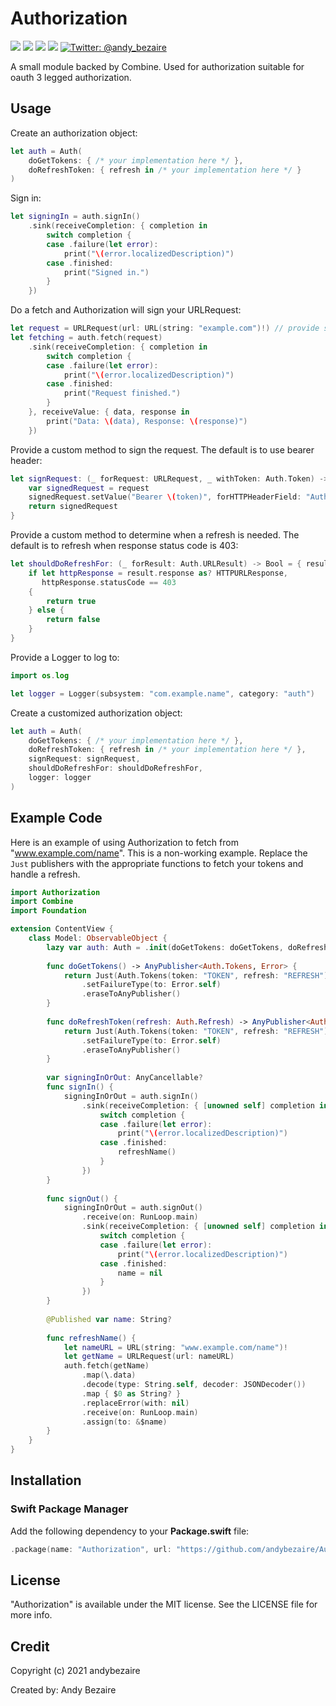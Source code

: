 
# Authorization
<p>
  <img src="https://img.shields.io/badge/iOS-14-orange" />
  <img src="https://img.shields.io/badge/MacOS-11-brightgreen" />
  <img src="https://img.shields.io/badge/Swift-5.3-brightgreen.svg" />
  <img src="https://img.shields.io/github/license/andybezaire/Authorization" />
  <a href="https://twitter.com/andy_bezaire">
    <img src="https://img.shields.io/twitter/url?url=http%3A%2F%2Fgithub.com%2Fandybezaire%2FAuthorization=" alt="Twitter: @andy_bezaire" />
  </a>
</p>

A small module backed by Combine. Used for authorization suitable for oauth 3 legged authorization. 

## Usage

Create an authorization object: 

```swift
let auth = Auth(
    doGetTokens: { /* your implementation here */ },
    doRefreshToken: { refresh in /* your implementation here */ }
)
```

Sign in:

```swift
let signingIn = auth.signIn()
    .sink(receiveCompletion: { completion in
        switch completion {
        case .failure(let error):
            print("\(error.localizedDescription)")
        case .finished:
            print("Signed in.")
        } 
    })
```

Do a fetch and Authorization will sign your URLRequest:

```swift
let request = URLRequest(url: URL(string: "example.com")!) // provide some URLRequest
let fetching = auth.fetch(request)
    .sink(receiveCompletion: { completion in
        switch completion {
        case .failure(let error):
            print("\(error.localizedDescription)")
        case .finished:
            print("Request finished.")
        }
    }, receiveValue: { data, response in
        print("Data: \(data), Response: \(response)")
    })
```

Provide a custom method to sign the request. The default is to use bearer header:

```swift
let signRequest: (_ forRequest: URLRequest, _ withToken: Auth.Token) -> URLRequest = { request, token in
    var signedRequest = request
    signedRequest.setValue("Bearer \(token)", forHTTPHeaderField: "Authorization")
    return signedRequest
}
```

Provide a custom method to determine when a refresh is needed. The default is to refresh when response status code is 403:

```swift
let shouldDoRefreshFor: (_ forResult: Auth.URLResult) -> Bool = { result in
    if let httpResponse = result.response as? HTTPURLResponse,
       httpResponse.statusCode == 403
    {
        return true
    } else {
        return false
    }
}
```

Provide a Logger to log to:
```swift
import os.log

let logger = Logger(subsystem: "com.example.name", category: "auth")
```

Create a customized authorization object:

```swift
let auth = Auth(
    doGetTokens: { /* your implementation here */ },
    doRefreshToken: { refresh in /* your implementation here */ },
    signRequest: signRequest,
    shouldDoRefreshFor: shouldDoRefreshFor,
    logger: logger
)
```

## Example Code

Here is an example of using Authorization to fetch from "www.example.com/name". This is a non-working example. 
Replace the `Just` publishers with  the appropriate functions to fetch your tokens and handle a refresh.

```swift
import Authorization
import Combine
import Foundation

extension ContentView {
    class Model: ObservableObject {
        lazy var auth: Auth = .init(doGetTokens: doGetTokens, doRefreshToken: doRefreshToken)
        
        func doGetTokens() -> AnyPublisher<Auth.Tokens, Error> {
            return Just(Auth.Tokens(token: "TOKEN", refresh: "REFRESH"))
                .setFailureType(to: Error.self)
                .eraseToAnyPublisher()
        }
        
        func doRefreshToken(refresh: Auth.Refresh) -> AnyPublisher<Auth.Tokens, Error> {
            return Just(Auth.Tokens(token: "TOKEN", refresh: "REFRESH"))
                .setFailureType(to: Error.self)
                .eraseToAnyPublisher()
        }
        
        var signingInOrOut: AnyCancellable?
        func signIn() {
            signingInOrOut = auth.signIn()
                .sink(receiveCompletion: { [unowned self] completion in
                    switch completion {
                    case .failure(let error):
                        print("\(error.localizedDescription)")
                    case .finished:
                        refreshName()
                    }
                })
        }
        
        func signOut() {
            signingInOrOut = auth.signOut()
                .receive(on: RunLoop.main)
                .sink(receiveCompletion: { [unowned self] completion in
                    switch completion {
                    case .failure(let error):
                        print("\(error.localizedDescription)")
                    case .finished:
                        name = nil
                    }
                })
        }
        
        @Published var name: String?
        
        func refreshName() {
            let nameURL = URL(string: "www.example.com/name")!
            let getName = URLRequest(url: nameURL)
            auth.fetch(getName)
                .map(\.data)
                .decode(type: String.self, decoder: JSONDecoder())
                .map { $0 as String? }
                .replaceError(with: nil)
                .receive(on: RunLoop.main)
                .assign(to: &$name)
        }
    }
}
```

## Installation

### Swift Package Manager

Add the following dependency to your **Package.swift** file:

```swift
.package(name: "Authorization", url: "https://github.com/andybezaire/Authorization.git", from: "1.0.0")
```
## License

"Authorization" is available under the MIT license. See the LICENSE file for more info.


## Credit

Copyright (c) 2021 andybezaire

Created by: Andy Bezaire
